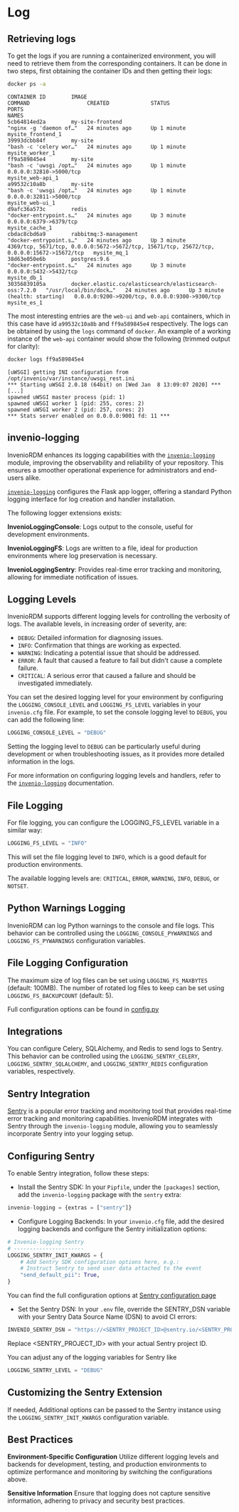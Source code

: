 # Log

## Retrieving logs

To get the logs if you are running a containerized environment, you will need to retrieve them from the corresponding containers. It can be done in two steps, first obtaining the container IDs and then getting their logs:

``` bash
docker ps -a
```
``` console
CONTAINER ID        IMAGE                                                     COMMAND                  CREATED             STATUS                           PORTS                                                                                        NAMES
5cb64814ed2a        my-site-frontend                                          "nginx -g 'daemon of…"   24 minutes ago      Up 1 minute                                                                                                                   mysite_frontend_1
39993dcbb84f        my-site                                                   "bash -c 'celery wor…"   24 minutes ago      Up 1 minute                                                                                                                   mysite_worker_1
ff9a589845e4        my-site                                                   "bash -c 'uwsgi /opt…"   24 minutes ago      Up 1 minute                      0.0.0.0:32810->5000/tcp                                                                      mysite_web-api_1
a99532c10a8b        my-site                                                   "bash -c 'uwsgi /opt…"   24 minutes ago      Up 1 minute                      0.0.0.0:32811->5000/tcp                                                                      mysite_web-ui_1
d9afc36a573c        redis                                                     "docker-entrypoint.s…"   24 minutes ago      Up 3 minute                      0.0.0.0:6379->6379/tcp                                                                       mysite_cache_1
cbdac8cbd6a9        rabbitmq:3-management                                     "docker-entrypoint.s…"   24 minutes ago      Up 3 minute                      4369/tcp, 5671/tcp, 0.0.0.0:5672->5672/tcp, 15671/tcp, 25672/tcp, 0.0.0.0:15672->15672/tcp   mysite_mq_1
38d63e050e6b        postgres:9.6                                              "docker-entrypoint.s…"   24 minutes ago      Up 3 minute                      0.0.0.0:5432->5432/tcp                                                                       mysite_db_1
30356839105a        docker.elastic.co/elasticsearch/elasticsearch-oss:7.2.0   "/usr/local/bin/dock…"   24 minutes ago      Up 3 minute (health: starting)   0.0.0.0:9200->9200/tcp, 0.0.0.0:9300->9300/tcp                                               mysite_es_1
```

The most interesting entries are the `web-ui` and `web-api` containers, which in this case have id `a99532c10a8b` and `ff9a589845e4` respectively. The logs can be obtained by using the `logs` command of `docker`. An example of a working instance of the `web-api` container would show the following (trimmed output for clarity):

``` bash
docker logs ff9a589845e4
```

``` console
[uWSGI] getting INI configuration from /opt/invenio/var/instance/uwsgi_rest.ini
*** Starting uWSGI 2.0.18 (64bit) on [Wed Jan  8 13:09:07 2020] ***
[...]
spawned uWSGI master process (pid: 1)
spawned uWSGI worker 1 (pid: 255, cores: 2)
spawned uWSGI worker 2 (pid: 257, cores: 2)
*** Stats server enabled on 0.0.0.0:9001 fd: 11 ***
```

## invenio-logging

InvenioRDM enhances its logging capabilities with the [`invenio-logging`](https://github.com/inveniosoftware/invenio-logging) module, improving the observability and reliability of your repository. This ensures a smoother operational experience for administrators and end-users alike.

[`invenio-logging`](https://github.com/inveniosoftware/invenio-logging) configures the Flask app logger, offering a standard Python logging interface for log creation and handler installation.

The following logger extensions exists:

**InvenioLoggingConsole**: Logs output to the console, useful for development environments.

**InvenioLoggingFS**: Logs are written to a file, ideal for production environments where log preservation is necessary.

**InvenioLoggingSentry**: Provides real-time error tracking and monitoring, allowing for immediate notification of issues.

## Logging Levels

InvenioRDM supports different logging levels for controlling the verbosity of logs. The available levels, in increasing order of severity, are:

- `DEBUG`: Detailed information for diagnosing issues.
- `INFO`: Confirmation that things are working as expected.
- `WARNING`: Indicating a potential issue that should be addressed.
- `ERROR`: A fault that caused a feature to fail but didn't cause a complete failure.
- `CRITICAL`: A serious error that caused a failure and should be investigated immediately.

You can set the desired logging level for your environment by configuring the `LOGGING_CONSOLE_LEVEL` and `LOGGING_FS_LEVEL` variables in your `invenio.cfg` file. For example, to set the console logging level to `DEBUG`, you can add the following line:

```python
LOGGING_CONSOLE_LEVEL = "DEBUG"
```

Setting the logging level to `DEBUG` can be particularly useful during development or when troubleshooting issues, as it provides more detailed information in the logs.

For more information on configuring logging levels and handlers, refer to the [`invenio-logging`](https://invenio-logging.readthedocs.io/en/latest/) documentation.

## File Logging

For file logging, you can configure the LOGGING_FS_LEVEL variable in a similar way:

```python
LOGGING_FS_LEVEL = "INFO"
```

This will set the file logging level to `INFO`, which is a good default for production environments.

The available logging levels are: `CRITICAL`, `ERROR`, `WARNING`, `INFO`, `DEBUG`, or `NOTSET`.

## Python Warnings Logging

InvenioRDM can log Python warnings to the console and file logs. This behavior can be controlled using the `LOGGING_CONSOLE_PYWARNINGS` and `LOGGING_FS_PYWARNINGS` configuration variables.

## File Logging Configuration

The maximum size of log files can be set using `LOGGING_FS_MAXBYTES` (default: 100MB).
The number of rotated log files to keep can be set using `LOGGING_FS_BACKUPCOUNT` (default: 5).

Full configuration options can be found in [config.py](https://github.com/inveniosoftware/invenio-logging/blob/master/invenio_logging/config.py)

## Integrations

You can configure Celery, SQLAlchemy, and Redis to send logs to Sentry. This behavior can be controlled using the `LOGGING_SENTRY_CELERY`, `LOGGING_SENTRY_SQLALCHEMY`, and `LOGGING_SENTRY_REDIS` configuration variables, respectively.

## Sentry Integration

[Sentry](https://docs.sentry.io/) is a popular error tracking and monitoring tool that provides real-time error tracking and monitoring capabilities. InvenioRDM integrates with Sentry through the `invenio-logging` module, allowing you to seamlessly incorporate Sentry into your logging setup.

## Configuring Sentry

To enable Sentry integration, follow these steps:

- Install the Sentry SDK: In your `Pipfile`, under the `[packages]` section, add the `invenio-logging` package with the `sentry` extra:

```python
invenio-logging = {extras = ["sentry"]}
```

- Configure Logging Backends: In your `invenio.cfg` file, add the desired logging backends and configure the Sentry initialization options:

```python
# Invenio-logging Sentry
# ----------------------
LOGGING_SENTRY_INIT_KWARGS = {
    # Add Sentry SDK configuration options here, e.g.:
    # Instruct Sentry to send user data attached to the event
    "send_default_pii": True,
}
```

You can find the full configuration options at [Sentry configuration page](https://docs.sentry.io/platforms/python/configuration/)

- Set the Sentry DSN: In your `.env` file, override the SENTRY_DSN variable with your Sentry Data Source Name (DSN) to avoid CI errors:

```python
INVENIO_SENTRY_DSN = "https://<SENTRY_PROJECT_ID>@sentry.io/<SENTRY_PROJECT_ID>"
```

Replace <SENTRY_PROJECT_ID> with your actual Sentry project ID.

You can adjust any of the logging variables for Sentry like

```python
LOGGING_SENTRY_LEVEL = "DEBUG"
```

## Customizing the Sentry Extension

If needed, Additional options can be passed to the Sentry instance using the `LOGGING_SENTRY_INIT_KWARGS` configuration variable.

## Best Practices

**Environment-Specific Configuration**
Utilize different logging levels and backends for development, testing, and production environments to optimize performance and monitoring by switching the configurations above.

**Sensitive Information**
Ensure that logging does not capture sensitive information, adhering to privacy and security best practices.
